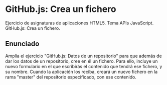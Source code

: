 # GitHub.js: Crea un fichero
Ejercicio de asignaturas de aplicaciones HTML5. Tema APIs JavaScript. GitHub.js: Crea un fichero.

## Enunciado

Amplía el ejercicio "GitHub.js: Datos de un repositorio" para que además de dar los datos de un repositorio, cree en él un fichero. Para ello, incluye un nuevo formulario en el que escribirás el contenido que tendrá ese fichero, y su nombre. Cuando la aplicación los reciba, creará un nuevo fichero en la rama "master" del repositorio especificado, con ese contenido.
